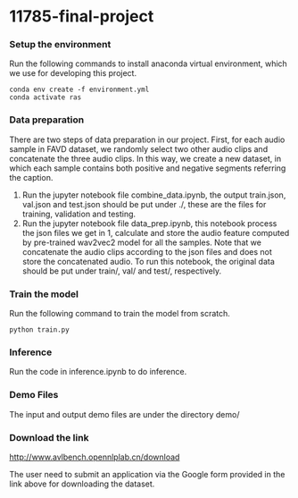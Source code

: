 # 11785-final-project

### Setup the environment
Run the following commands to install anaconda virtual environment, which we use for developing this project.
```
conda env create -f environment.yml
conda activate ras
```

### Data preparation
There are two steps of data preparation in our project. First, for each audio sample in FAVD dataset, we randomly select two other audio clips and concatenate the three audio clips. In this way, we create a new dataset, in which each sample contains both positive and negative segments referring the caption.
1. Run the jupyter notebook file combine_data.ipynb, the output train.json, val.json and test.json should be put under ./, these are the files for training, validation and testing.
2. Run the jupyter notebook file data_prep.ipynb, this notebook process the json files we get in 1, calculate and store the audio feature computed by pre-trained wav2vec2 model for all the samples. Note that we concatenate the audio clips according to the json files and does not store the concatenated audio. To run this notebook, the original data should be put under train/, val/ and test/, respectively. 

### Train the model
Run the following command to train the model from scratch.
```
python train.py
```

### Inference
Run the code in inference.ipynb to do inference.

### Demo Files
The input and output demo files are under the directory demo/

### Download the link
http://www.avlbench.opennlplab.cn/download

The user need to submit an application via the Google form provided in the link above for downloading the dataset.
